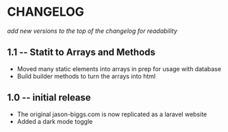# CHANGELOG
_add new versions to the top of the changelog for readability_

## 1.1 -- Statit to Arrays and Methods
- Moved many static elements into arrays in prep for usage with database
- Build builder methods to turn the arrays into html

## 1.0 -- initial release
- The original jason-biggs.com is now replicated as a laravel website
- Added a dark mode toggle